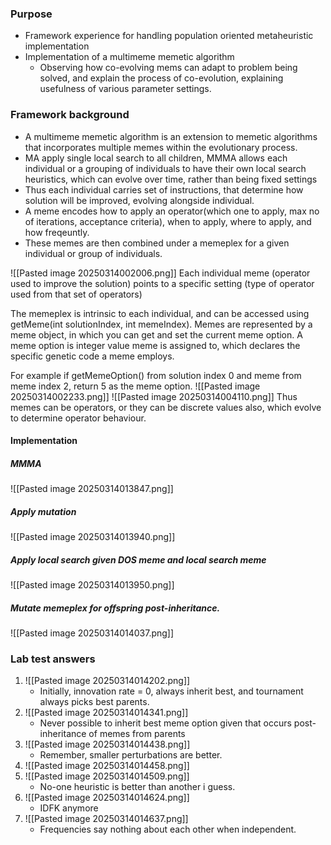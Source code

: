  ### Purpose
- Framework experience for handling population oriented metaheuristic implementation
- Implementation of a multimeme memetic algorithm
	- Observing how co-evolving mems can adapt to problem being solved, and explain the process of co-evolution, explaining usefulness of various parameter settings. 

### Framework background
- A multimeme memetic algorithm is an extension to memetic algorithms that incorporates multiple memes within the evolutionary process.
- MA apply single local search to all children, MMMA allows each individual or a grouping of individuals to have their own local search heuristics, which can evolve over time, rather than being fixed settings
- Thus each individual carries set of instructions, that determine how solution will be improved, evolving alongside individual.
- A meme encodes how to apply an operator(which one to apply, max no of iterations, acceptance criteria), when to apply, where to apply, and how freqeuntly. 
- These memes are then combined under a memeplex for a given individual or group of individuals. 

![[Pasted image 20250314002006.png]]
Each individual meme (operator used to improve the solution) points to a specific setting (type of operator used from that set of operators)

The memeplex is intrinsic to each individual, and can be accessed using getMeme(int solutionIndex, int memeIndex). Memes are represented by a meme object, in which you can get and set the current meme option. A meme option is integer value meme is assigned to, which declares the specific genetic code a meme employs. 

For example if getMemeOption() from solution index 0 and meme from meme index 2, return 5 as the meme option. ![[Pasted image 20250314002233.png]]
![[Pasted image 20250314004110.png]]
Thus memes can be operators, or they can be discrete values also, which evolve to determine operator behaviour. 

#### Implementation
##### MMMA
![[Pasted image 20250314013847.png]]

##### Apply mutation
![[Pasted image 20250314013940.png]]
##### Apply local search given DOS meme and local search meme
![[Pasted image 20250314013950.png]]


##### Mutate memeplex for offspring post-inheritance.
![[Pasted image 20250314014037.png]]
### Lab test answers
1. ![[Pasted image 20250314014202.png]]
	- Initially, innovation rate = 0, always inherit best, and tournament always picks best parents.
2. ![[Pasted image 20250314014341.png]]
	- Never possible to inherit best meme option given that occurs post-inheritance of memes from parents
3. ![[Pasted image 20250314014438.png]]
	- Remember, smaller perturbations are better.
4. ![[Pasted image 20250314014458.png]]
5. ![[Pasted image 20250314014509.png]]
	- No-one heuristic is better than another i guess.
6. ![[Pasted image 20250314014624.png]]
	- IDFK anymore
7. ![[Pasted image 20250314014637.png]]
	- Frequencies say nothing about each other when independent. 